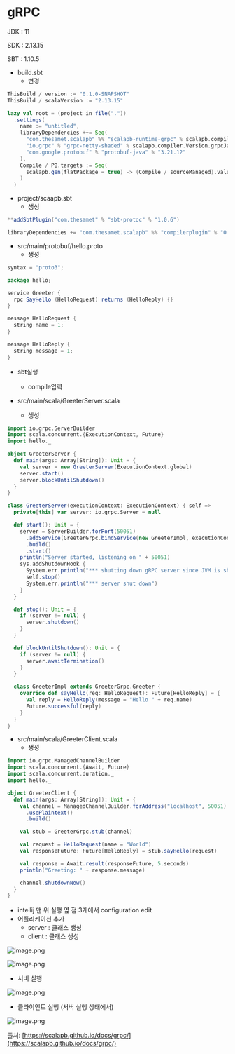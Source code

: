 # gRPC

JDK : 11

SDK : 2.13.15

SBT : 1.10.5

- build.sbt
    - 변경

```scala
ThisBuild / version := "0.1.0-SNAPSHOT"
ThisBuild / scalaVersion := "2.13.15"

lazy val root = (project in file("."))
  .settings(
    name := "untitled",
    libraryDependencies ++= Seq(
      "com.thesamet.scalapb" %% "scalapb-runtime-grpc" % scalapb.compiler.Version.scalapbVersion,
      "io.grpc" % "grpc-netty-shaded" % scalapb.compiler.Version.grpcJavaVersion,
      "com.google.protobuf" % "protobuf-java" % "3.21.12"
    ),
    Compile / PB.targets := Seq(
      scalapb.gen(flatPackage = true) -> (Compile / sourceManaged).value / "scalapb"
    )
  )
```

- project/scaapb.sbt
    - 생성

```scala
**addSbtPlugin("com.thesamet" % "sbt-protoc" % "1.0.6")

libraryDependencies += "com.thesamet.scalapb" %% "compilerplugin" % "0.11.11"**
```

- src/main/protobuf/hello.proto
    - 생성

```scala
syntax = "proto3";

package hello;

service Greeter {
  rpc SayHello (HelloRequest) returns (HelloReply) {}
}

message HelloRequest {
  string name = 1;
}

message HelloReply {
  string message = 1;
}

```

- sbt실행
    - compile입력

- src/main/scala/GreeterServer.scala
    - 생성

```scala
import io.grpc.ServerBuilder
import scala.concurrent.{ExecutionContext, Future}
import hello._

object GreeterServer {
  def main(args: Array[String]): Unit = {
    val server = new GreeterServer(ExecutionContext.global)
    server.start()
    server.blockUntilShutdown()
  }
}

class GreeterServer(executionContext: ExecutionContext) { self =>
  private[this] var server: io.grpc.Server = null

  def start(): Unit = {
    server = ServerBuilder.forPort(50051)
      .addService(GreeterGrpc.bindService(new GreeterImpl, executionContext))
      .build()
      .start()
    println("Server started, listening on " + 50051)
    sys.addShutdownHook {
      System.err.println("*** shutting down gRPC server since JVM is shutting down")
      self.stop()
      System.err.println("*** server shut down")
    }
  }

  def stop(): Unit = {
    if (server != null) {
      server.shutdown()
    }
  }

  def blockUntilShutdown(): Unit = {
    if (server != null) {
      server.awaitTermination()
    }
  }

  class GreeterImpl extends GreeterGrpc.Greeter {
    override def sayHello(req: HelloRequest): Future[HelloReply] = {
      val reply = HelloReply(message = "Hello " + req.name)
      Future.successful(reply)
    }
  }
}

```

- src/main/scala/GreeterClient.scala
    - 생성

```scala
import io.grpc.ManagedChannelBuilder
import scala.concurrent.{Await, Future}
import scala.concurrent.duration._
import hello._

object GreeterClient {
  def main(args: Array[String]): Unit = {
    val channel = ManagedChannelBuilder.forAddress("localhost", 50051)
      .usePlaintext()
      .build()

    val stub = GreeterGrpc.stub(channel)

    val request = HelloRequest(name = "World")
    val responseFuture: Future[HelloReply] = stub.sayHello(request)

    val response = Await.result(responseFuture, 5.seconds)
    println("Greeting: " + response.message)

    channel.shutdownNow()
  }
}

```

- intellij 맨 위 실행 옆 점 3개에서 configuration edit
- 어플리케이션 추가
    - server : 클래스 생성
    - client  : 클래스 생성

![image.png](/images/gRPC1.png)

![image.png](/images/gRPC2.png)

- 서버 실행

![image.png](/images/gRPC3.png)

- 클라이언트 실행 (서버 실행 상태에서)

![image.png](/images/gRPC4.png)

출처: [https://scalapb.github.io/docs/grpc/](https://scalapb.github.io/docs/grpc/)